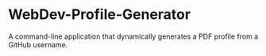 # WebDev-Profile-Generator
A command-line application that dynamically generates a PDF profile from a GitHub username.
